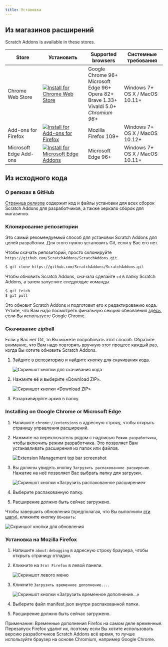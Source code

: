 ```yaml
---
title: Установка
---
```


## Из магазинов расширений

Scratch Addons is available in these stores.

| Store | Установить | Supported browsers | Системные требования |
| - | - | - | - |
| Chrome Web Store | [![Install for Chrome Web Store](https://img.shields.io/chrome-web-store/v/fbeffbjdlemaoicjdapfpikkikjoneco?style=flat-square&logo=google-chrome&logoColor=white&label=install&color=4285F4)](https://chrome.google.com/webstore/detail/fbeffbjdlemaoicjdapfpikkikjoneco) | Google Chrome 96+<br />Microsoft Edge 96+<br />Opera 82+<br />Brave 1.33+<br />Vivaldi 5.0+<br />*Chromium 96+* | Windows 7+<br />OS X / MacOS 10.11+
| Add-ons for Firefox | [![Install for Add-ons for Firefox](https://img.shields.io/amo/v/scratch-messaging-extension?style=flat-square&logo=firefox-browser&logoColor=white&label=install&color=FF7139)](https://addons.mozilla.org/firefox/addon/scratch-messaging-extension/) | Mozilla Firefox 109+ | Windows 7+<br />OS X / MacOS 10.12+
| Microsoft Edge Add-ons | [![Install for Microsoft Edge Addons](https://img.shields.io/badge/dynamic/json?style=flat-square&logo=microsoftedge&logoColor=white&label=install&color=0078D7&prefix=v&query=%24.version&url=https%3A%2F%2Fmicrosoftedge.microsoft.com%2Faddons%2Fgetproductdetailsbycrxid%2Filiepgjnemckemgnledoipfiilhajdjj)](https://microsoftedge.microsoft.com/addons/detail/iliepgjnemckemgnledoipfiilhajdjj) | Microsoft Edge 96+ | Windows 7+<br />OS X / MacOS 10.11+

## Из исходного кода

### О релизах в GitHub

[Страница релизов](https://github.com/ScratchAddons/ScratchAddons/releases) содержит код и файлы установки для всех сборок Scratch Addons для разработчиков, а также зеркало сборок для магазинов.

### Клонирование репозитории

Это самый рекомендуемый способ для установки Scratch Addons для целей разработки. Для этого нужно установить Git, если у Вас его нет.

Чтобы скачать репозиторий, просто склонируйте `https://github.com/ScratchAddons/ScratchAddons.git`.

```sh
$ git clone https://github.com/ScratchAddons/ScratchAddons.git
```
Чтобы обновить Scratch Addons, сначала сделайте `cd` в папку Scratch Addons, а затем запустите следующие команды.

```sh
$ git fetch
$ git pull
```

Это обновит Scratch Addons и подготовит его к редактированию кода. Учтите, что Вам надо посмотреть финальную секцию обновления [здесь](#install-on-google-chrome), если Вы используете Google Chrome.


### Скачивание zipball

Если у Вас нет Git, то Вы можете попробовать этот способ. Обратите внимание, что Вам надо повторять вручную этот процесс каждый раз, когда Вы хотите обновить Scratch Addons.

1. Зайдите в [репозиторию](https://github.com/ScratchAddons/ScratchAddons) и найдите кнопку для скачивания кода.

   ![Скриншот кнопки для скачивания кода](/assets/img/docs/download-code-button.png)

2. Нажмите её и выберите «Download ZIP».

   ![Скриншот кнопки «Download ZIP»](/assets/img/docs/download-zipball-button.png)

3. Разархивируйте архив в папку.

### Installing on Google Chrome or Microsoft Edge

1. Напишите `chrome://extensions` в адресную строку, чтобы открыть страницу управления расширений.

2. Нажмите на переключатель рядом с надписью `Режим разработчика`, чтобы включить режим разработчика. Это позволяет Вам устанавливать расширения из папок или файлов.

   ![Extension Management top bar screenshot](/assets/img/docs/developer-mode-toggle.png)

3. Вы должны увидеть кнопку `Загрузить распакованное расширение`. Нажатие на неё позволяет Вас выбрать папку для загрузки.

   ![Скриншот кнопки «Загрузить распакованное расширение»](/assets/img/docs/load-unpacked-button.png)

4. Выберите распакованную папку.
5. Расширение должно быть сейчас загружено.

Чтобы завершить обновления (предполагая, что Вы выполнили [эти шаги](#cloning-the-repository)), кликните кнопку `Обновить`:

![Скриншот кнопки для обновления](/assets/img/docs/update-button.png)


### Установка на Mozilla Firefox

1. Напишите `about:debugging` в адресную строку браузера, чтобы открыть страницу отладки.

2. Кликните на `Этот Firefox` в левой панели.

   ![Скриншот левого меню](/assets/img/docs/left-hand-menu.png)

4. Кликните `Загрузить временное дополнение...`.

   ![Скриншот кнопки «Загрузить временное дополнение...»](/assets/img/docs/load-addon.png)

6. Выберите файл manifest.json внутри распакованной папки.
7. Расширение должно быть сейчас загружено.

Примечание: Временные дополнения Firefox на самом деле временные. Перезапуск Firefox удалит их, поэтому если Вы хотите использовать версию разработчиков Scratch Addons всё время, то лучше используйте браузер на основе Chromium, например Google Chrome.

